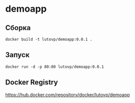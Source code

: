 # demoapp

## Сборка

```
docker build -t lutovp/demoapp:0.0.1 .
```

## Запуск

```
docker run -d -p 80:80 lutovp/demoapp:0.0.1 
```

## Docker Registry

https://hub.docker.com/repository/docker/lutovp/demoapp